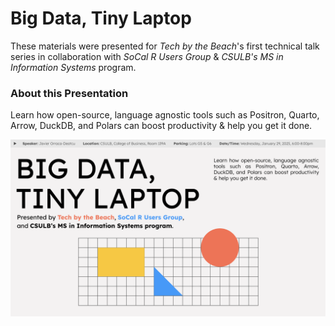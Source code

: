 # Big Data, Tiny Laptop
These materials were presented for _Tech by the Beach_'s first technical talk series in collaboration with _SoCal R Users Group_ & _CSULB's MS in Information Systems_ program.

### About this Presentation
Learn how open-source, language agnostic tools such as Positron, Quarto, Arrow, DuckDB, and Polars can boost productivity & help you get it done.

![](https://raw.githubusercontent.com/JavOrraca/Big-Data-Tiny-Laptop/refs/heads/main/Big_Data_Tiny_Laptop.png)
